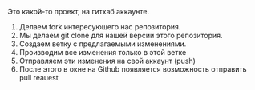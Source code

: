 Это какой-то проект, на гитхаб аккаунте.


1. Делаем fork интересующего нас репозитория.
2. Мы делаем git clone для нашей версии этого репозитория.
3. Создаем ветку с предлагаемыми изменениями.
4. Производим все изменения только в этой ветке
5. Отправляем эти изменения на свой аккаунт (push)
6. После этого в окне на Github появляется возможность отправить pull reauest 